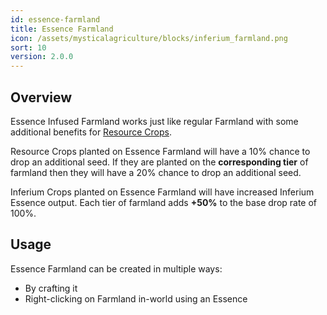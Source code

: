 ```yaml
---
id: essence-farmland
title: Essence Farmland
icon: /assets/mysticalagriculture/blocks/inferium_farmland.png
sort: 10
version: 2.0.0
---
```


## Overview

Essence Infused Farmland works just like regular Farmland with some additional benefits for [Resource Crops](../items/resource-seeds.md).

Resource Crops planted on Essence Farmland will have a 10% chance to drop an additional seed. If they are planted on the **corresponding tier** of farmland then they will have a 20% chance to drop an additional seed.

Inferium Crops planted on Essence Farmland will have increased Inferium Essence output. Each tier of farmland adds **+50%** to the base drop rate of 100%.

## Usage

Essence Farmland can be created in multiple ways:
- By crafting it
- Right-clicking on Farmland in-world using an Essence
